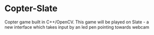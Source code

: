 # Copter-Slate
Copter game built in C++/OpenCV. This game will be played on Slate - a new interface which takes input by an led pen pointing towards webcam
